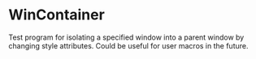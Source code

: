 # WinContainer

Test program for isolating a specified window into a parent window by changing style attributes. Could be useful for user macros in the future.

